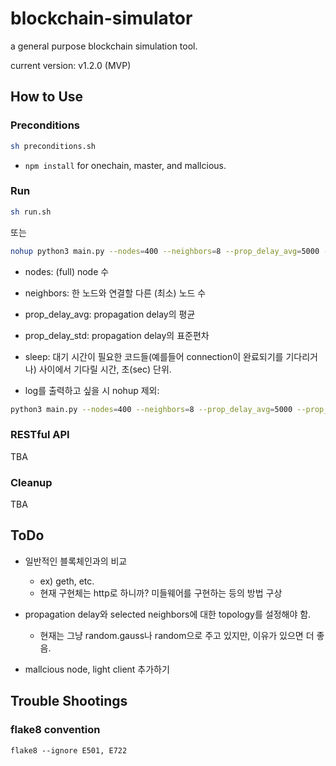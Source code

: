 # blockchain-simulator
a general purpose blockchain simulation tool.

current version: v1.2.0 (MVP)

## How to Use

### Preconditions
```bash
sh preconditions.sh
```
* ```npm install``` for onechain, master, and mallcious.   

### Run
```bash
sh run.sh
```

또는

```bash
nohup python3 main.py --nodes=400 --neighbors=8 --prop_delay_avg=5000 --prop_delay_std=2000 --sleep=60
```

* nodes: (full) node 수
* neighbors: 한 노드와 연결할 다른 (최소) 노드 수
* prop_delay_avg: propagation delay의 평균
* prop_delay_std: propagation delay의 표준편차
* sleep: 대기 시간이 필요한 코드들(예를들어 connection이 완료되기를 기다리거나) 사이에서 기다릴 시간, 초(sec) 단위.

* log를 출력하고 싶을 시 nohup 제외:

```bash
python3 main.py --nodes=400 --neighbors=8 --prop_delay_avg=5000 --prop_delay_std=2000 --sleep=60
```

### RESTful API

TBA

### Cleanup

TBA

## ToDo
* 일반적인 블록체인과의 비교
  * ex) geth, etc.
  * 현재 구현체는 http로 하니까? 미들웨어를 구현하는 등의 방법 구상

* propagation delay와 selected neighbors에 대한 topology를 설정해야 함.
  * 현재는 그냥 random.gauss나 random으로 주고 있지만, 이유가 있으면 더 좋음.

* mallcious node, light client 추가하기

## Trouble Shootings

### flake8 convention
```
flake8 --ignore E501, E722
```
